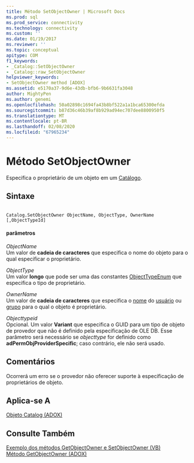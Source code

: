 ```yaml
---
title: Método SetObjectOwner | Microsoft Docs
ms.prod: sql
ms.prod_service: connectivity
ms.technology: connectivity
ms.custom: ''
ms.date: 01/19/2017
ms.reviewer: ''
ms.topic: conceptual
apitype: COM
f1_keywords:
- _Catalog::SetObjectOwner
- _Catalog::raw_SetObjectOwner
helpviewer_keywords:
- SetObjectOwner method [ADOX]
ms.assetid: e5170a37-9d6e-43db-bfb6-9b6631fa3048
author: MightyPen
ms.author: genemi
ms.openlocfilehash: 50a02898c1694fa43b8bf522a1a1bca65300efda
ms.sourcegitcommit: b87d36c46b39af8b929ad94ec707dee8800950f5
ms.translationtype: MT
ms.contentlocale: pt-BR
ms.lasthandoff: 02/08/2020
ms.locfileid: "67965234"
---
```

# <a name="setobjectowner-method"></a>Método SetObjectOwner
Especifica o proprietário de um objeto em um [Catálogo](../../../ado/reference/adox-api/catalog-object-adox.md).  
  
## <a name="syntax"></a>Sintaxe  
  
```  
  
Catalog.SetObjectOwner ObjectName, ObjectType, OwnerName [,ObjectTypeId]  
```  
  
#### <a name="parameters"></a>parâmetros  
 *ObjectName*  
 Um valor de **cadeia de caracteres** que especifica o nome do objeto para o qual especificar o proprietário.  
  
 *ObjectType*  
 Um valor **longo** que pode ser uma das constantes [ObjectTypeEnum](../../../ado/reference/adox-api/objecttypeenum.md) que especifica o tipo de proprietário.  
  
 *OwnerName*  
 Um valor de **cadeia de caracteres** que especifica o [nome](../../../ado/reference/adox-api/name-property-adox.md) do [usuário](../../../ado/reference/adox-api/user-object-adox.md) ou [grupo](../../../ado/reference/adox-api/group-object-adox.md) para o qual o objeto é proprietário.  
  
 *Objecttypeid*  
 Opcional. Um valor **Variant** que especifica o GUID para um tipo de objeto de provedor que não é definido pela especificação de OLE DB. Esse parâmetro será necessário se *objecttype* for definido como **adPermObjProviderSpecific**; caso contrário, ele não será usado.  
  
## <a name="remarks"></a>Comentários  
 Ocorrerá um erro se o provedor não oferecer suporte à especificação de proprietários de objeto.  
  
## <a name="applies-to"></a>Aplica-se A  
 [Objeto Catalog (ADOX)](../../../ado/reference/adox-api/catalog-object-adox.md)  
  
## <a name="see-also"></a>Consulte Também  
 [Exemplo dos métodos GetObjectOwner e SetObjectOwner (VB)](../../../ado/reference/adox-api/getobjectowner-and-setobjectowner-methods-example-vb.md)   
 [Método GetObjectOwner (ADOX)](../../../ado/reference/adox-api/getobjectowner-method-adox.md)
